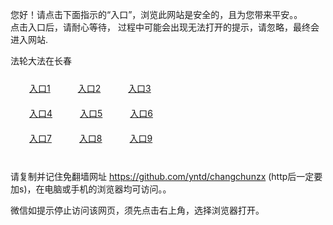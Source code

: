 您好！请点击下面指示的“入口”，浏览此网站是安全的，且为您带来平安。。 <br/>
点击入口后，请耐心等待， 过程中可能会出现无法打开的提示，请忽略，最终会进入网站. </br>

法轮大法在长春<br/>
<div style="padding:10px"><a style="margin:20px" target="_blank" href="https://d350gcee3j5wpr.cloudfront.net/2Qpsp?xvwrwgbx" id="ccLink1" rel="nofollow">入口1</a> <a target="_blank" style="margin:20px" href="https://d1xefvr8lpuia.cloudfront.net/2Qpsp?rzttyyob" id="ccLink2" rel="nofollow">入口2</a> <a style="margin:20px" target="_blank" href="https://d2ogyqy7686fb3.cloudfront.net/2Qpsp?xmtxzfos" id="ccLink3" rel="nofollow">入口3</a></div>

<div style="padding:10px" ><a style="margin:20px" target="_blank" href="https://d350gcee3j5wpr.cloudfront.net/2Qpsp?xvwrwgbx" id="ccLink4" rel="nofollow">入口4</a> <a style="margin:20px" href="https://d1xefvr8lpuia.cloudfront.net/2Qpsp?rzttyyob" target="_blank" id="ccLink5" rel="nofollow">入口5</a> <a style="margin:20px" href="https://d2ogyqy7686fb3.cloudfront.net/2Qpsp?xmtxzfos" target="_blank" id="ccLink6" rel="nofollow">入口6</a></div>

<div style="padding:10px"><a style="margin:20px" target="_blank" href="https://d350gcee3j5wpr.cloudfront.net/2Qpsp?xvwrwgbx" id="ccLink7" rel="nofollow">入口7</a> <a style="margin:20px" href="https://d1xefvr8lpuia.cloudfront.net/2Qpsp?rzttyyob" target="_blank" id="ccLink8" rel="nofollow">入口8</a> <a style="margin:20px" target="_blank" href="https://d2ogyqy7686fb3.cloudfront.net/2Qpsp?xmtxzfos" id="ccLink9" rel="nofollow">入口9</a></div>

<br/>



请复制并记住免翻墙网址 https://github.com/yntd/changchunzx (http后一定要加s)，在电脑或手机的浏览器均可访问。。<br/>

微信如提示停止访问该网页，须先点击右上角，选择浏览器打开。
